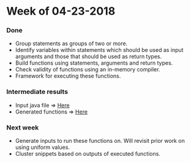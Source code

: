 # Week of 04-23-2018

### Done
* Group statements as groups of two or more.
* Identify variables within statements which should be used as input 
arguments and those that should be used as return types.
* Build functions using statements, arguments and return types.
* Check validity of functions using an in-memory compiler.
* Framework for executing these functions.

### Intermediate results
* Input java file => [Here](files/Basic.java)
* Generated functions => [Here](files/classea058784973f45deb2155102f7d7a54a.java)

### Next week
* Generate inputs to run these functions on. Will revisit prior work on using uniform values.
* Cluster snippets based on outputs of executed functions. 

